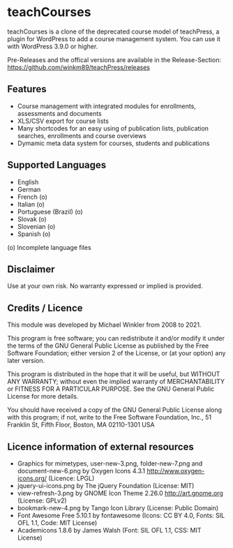 teachCourses
==========

teachCourses is a clone of the deprecated course model of teachPress, a plugin for WordPress to add a course management system. You can use it with WordPress 3.9.0 or higher.


Pre-Releases and the offical versions are available in the Release-Section:
https://github.com/winkm89/teachPress/releases

## Features
* Course management with integrated modules for enrollments, assessments and documents
* XLS/CSV export for course lists
* Many shortcodes for an easy using of publication lists, publication searches, enrollments and course overviews
* Dymamic meta data system for courses, students and publications

## Supported Languages
* English
* German
* French (o)
* Italian (o)
* Portuguese (Brazil) (o)
* Slovak (o)
* Slovenian (o)
* Spanish (o)

(o) Incomplete language files

## Disclaimer 
Use at your own risk. No warranty expressed or implied is provided.  

## Credits / Licence

This module was developed by Michael Winkler from 2008 to 2021.

This program is free software; you can redistribute it and/or modify
it under the terms of the GNU General Public License as published by
the Free Software Foundation; either version 2 of the License, or
(at your option) any later version.

This program is distributed in the hope that it will be useful,
but WITHOUT ANY WARRANTY; without even the implied warranty of
MERCHANTABILITY or FITNESS FOR A PARTICULAR PURPOSE.  See the
GNU General Public License for more details.

You should have received a copy of the GNU General Public License
along with this program; if not, write to the Free Software
Foundation, Inc., 51 Franklin St, Fifth Floor, Boston, MA  02110-1301  USA


## Licence information of external resources
* Graphics for mimetypes, user-new-3.png, folder-new-7.png and document-new-6.png by Oxygen Icons 4.3.1 http://www.oxygen-icons.org/ (Licence: LPGL)
* jquery-ui-icons.png by The jQuery Foundation (License: MIT)
* view-refresh-3.png by GNOME Icon Theme 2.26.0 http://art.gnome.org (License: GPLv2)
* bookmark-new-4.png by Tango Icon Library (License: Public Domain)
* Font Awesome Free 5.10.1 by fontawesome (Icons: CC BY 4.0, Fonts: SIL OFL 1.1, Code: MIT License)
* Academicons 1.8.6 by James Walsh (Font: SIL OFL 1.1, CSS: MIT License)
